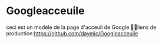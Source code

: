 # Googleacceuile
ceci est un modèle de la page d'acceuil de Google 🥰🥰liens de production:https://github.com/daymic/Googleacceuile
